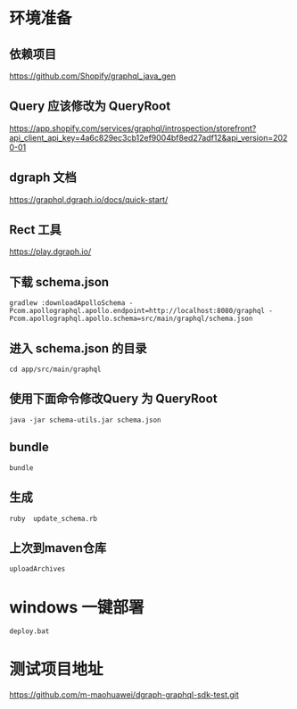 # 环境准备

## 依赖项目

   https://github.com/Shopify/graphql_java_gen

##  Query 应该修改为 QueryRoot

https://app.shopify.com/services/graphql/introspection/storefront?api_client_api_key=4a6c829ec3cb12ef9004bf8ed27adf12&api_version=2020-01

## dgraph 文档

https://graphql.dgraph.io/docs/quick-start/

## Rect 工具

https://play.dgraph.io/

## 下载 schema.json

    gradlew :downloadApolloSchema -Pcom.apollographql.apollo.endpoint=http://localhost:8080/graphql -Pcom.apollographql.apollo.schema=src/main/graphql/schema.json

## 进入 schema.json 的目录

    cd app/src/main/graphql

## 使用下面命令修改Query 为 QueryRoot

    java -jar schema-utils.jar schema.json
     
     
     
## bundle

    bundle
     
## 生成

    ruby  update_schema.rb
    
## 上次到maven仓库

    uploadArchives
    
    
# windows 一键部署

    deploy.bat  


# 测试项目地址

https://github.com/m-maohuawei/dgraph-graphql-sdk-test.git
